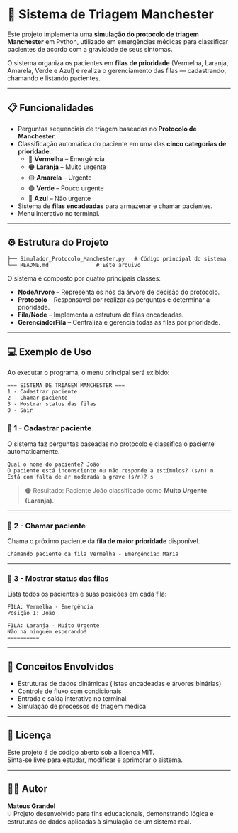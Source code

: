 # 🏥 Sistema de Triagem Manchester

Este projeto implementa uma **simulação do protocolo de triagem Manchester** em Python, utilizado em emergências médicas para classificar pacientes de acordo com a gravidade de seus sintomas.  

O sistema organiza os pacientes em **filas de prioridade** (Vermelha, Laranja, Amarela, Verde e Azul) e realiza o gerenciamento das filas — cadastrando, chamando e listando pacientes.

---

## 📋 Funcionalidades

- Perguntas sequenciais de triagem baseadas no **Protocolo de Manchester**.  
- Classificação automática do paciente em uma das **cinco categorias de prioridade**:  
  - 🔴 **Vermelha** – Emergência  
  - 🟠 **Laranja** – Muito urgente  
  - 🟡 **Amarela** – Urgente  
  - 🟢 **Verde** – Pouco urgente  
  - 🔵 **Azul** – Não urgente  
- Sistema de **filas encadeadas** para armazenar e chamar pacientes.  
- Menu interativo no terminal.

---

## ⚙️ Estrutura do Projeto

```
├── Simulador_Protocolo_Manchester.py   # Código principal do sistema
└── README.md               # Este arquivo
```

O sistema é composto por quatro principais classes:

- **NodeArvore** – Representa os nós da árvore de decisão do protocolo.  
- **Protocolo** – Responsável por realizar as perguntas e determinar a prioridade.  
- **Fila/Node** – Implementa a estrutura de filas encadeadas.  
- **GerenciadorFila** – Centraliza e gerencia todas as filas por prioridade.

---

## 💻 Exemplo de Uso

Ao executar o programa, o menu principal será exibido:

```
=== SISTEMA DE TRIAGEM MANCHESTER ===
1 - Cadastrar paciente
2 - Chamar paciente
3 - Mostrar status das filas
0 - Sair
```

### 🔹 1 - Cadastrar paciente
O sistema faz perguntas baseadas no protocolo e classifica o paciente automaticamente.

```
Qual o nome do paciente? João
O paciente está inconsciente ou não responde a estímulos? (s/n) n
Está com falta de ar moderada a grave (s/n)? s
```

> 🟠 Resultado: Paciente João classificado como **Muito Urgente (Laranja)**.

---

### 🔹 2 - Chamar paciente
Chama o próximo paciente da **fila de maior prioridade** disponível.

```
Chamando paciente da fila Vermelha - Emergência: Maria
```

---

### 🔹 3 - Mostrar status das filas
Lista todos os pacientes e suas posições em cada fila:

```
FILA: Vermelha - Emergência
Posição 1: João

FILA: Laranja - Muito Urgente
Não há ninguém esperando!
==========
```

---

## 🧠 Conceitos Envolvidos

- Estruturas de dados dinâmicas (listas encadeadas e árvores binárias)
- Controle de fluxo com condicionais
- Entrada e saída interativa no terminal
- Simulação de processos de triagem médica

---

## 📄 Licença

Este projeto é de código aberto sob a licença MIT.  
Sinta-se livre para estudar, modificar e aprimorar o sistema.

---

## 👨‍⚕️ Autor

**Mateus Grandel**  
💡 Projeto desenvolvido para fins educacionais, demonstrando lógica e estruturas de dados aplicadas à simulação de um sistema real.
